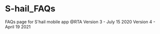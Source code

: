 # S-hail_FAQs
FAQs page for S'hail mobile app @RTA
Version 3 - July 15 2020
Version 4 - April 19 2021
